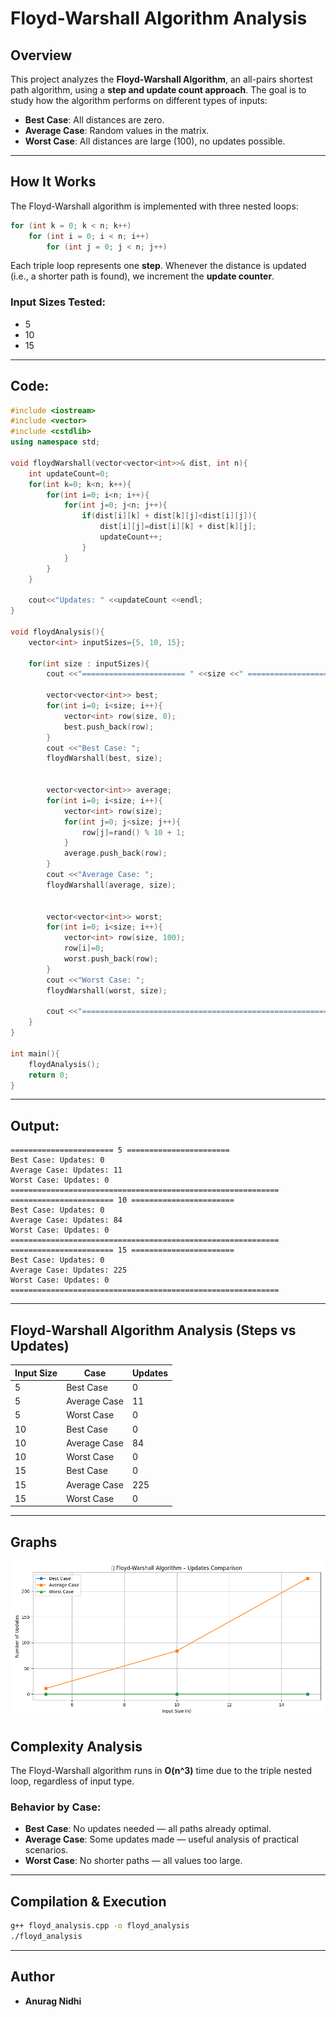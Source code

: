 # Floyd-Warshall Algorithm Analysis

## Overview
This project analyzes the **Floyd-Warshall Algorithm**, an all-pairs shortest path algorithm, using a **step and update count approach**. The goal is to study how the algorithm performs on different types of inputs:

- **Best Case**: All distances are zero.
- **Average Case**: Random values in the matrix.
- **Worst Case**: All distances are large (100), no updates possible.

---

## How It Works
The Floyd-Warshall algorithm is implemented with three nested loops:
```cpp
for (int k = 0; k < n; k++)
    for (int i = 0; i < n; i++)
        for (int j = 0; j < n; j++)
```
Each triple loop represents one **step**. Whenever the distance is updated (i.e., a shorter path is found), we increment the **update counter**.

### Input Sizes Tested:
- 5
- 10
- 15

---

## Code:
```cpp
#include <iostream>
#include <vector>
#include <cstdlib>
using namespace std;

void floydWarshall(vector<vector<int>>& dist, int n){
    int updateCount=0;
    for(int k=0; k<n; k++){
        for(int i=0; i<n; i++){
            for(int j=0; j<n; j++){
                if(dist[i][k] + dist[k][j]<dist[i][j]){
                    dist[i][j]=dist[i][k] + dist[k][j];
                    updateCount++;
                }
            }
        }
    }

    cout<<"Updates: " <<updateCount <<endl;
}

void floydAnalysis(){
    vector<int> inputSizes={5, 10, 15};

    for(int size : inputSizes){
        cout <<"======================= " <<size <<" =======================\n";

        vector<vector<int>> best;
        for(int i=0; i<size; i++){
            vector<int> row(size, 0);
            best.push_back(row);
        }
        cout <<"Best Case: ";
        floydWarshall(best, size);

  
        vector<vector<int>> average;
        for(int i=0; i<size; i++){
            vector<int> row(size);
            for(int j=0; j<size; j++){
                row[j]=rand() % 10 + 1;
            }
            average.push_back(row);
        }
        cout <<"Average Case: ";
        floydWarshall(average, size);


        vector<vector<int>> worst;
        for(int i=0; i<size; i++){
            vector<int> row(size, 100);
            row[i]=0;
            worst.push_back(row);
        }
        cout <<"Worst Case: ";
        floydWarshall(worst, size);

        cout <<"============================================================\n";
    }
}

int main(){
    floydAnalysis();
    return 0;
}

```

---

## Output:
```
======================= 5 =======================
Best Case: Updates: 0
Average Case: Updates: 11
Worst Case: Updates: 0
============================================================
======================= 10 =======================
Best Case: Updates: 0
Average Case: Updates: 84
Worst Case: Updates: 0
============================================================
======================= 15 =======================
Best Case: Updates: 0
Average Case: Updates: 225
Worst Case: Updates: 0
============================================================
```

---

## Floyd-Warshall Algorithm Analysis (Steps vs Updates)

| Input Size | Case         | Updates |
|------------|--------------|---------|
| 5          | Best Case    | 0       |
| 5          | Average Case | 11      |
| 5          | Worst Case   | 0       |
| 10         | Best Case    | 0       |
| 10         | Average Case | 84      |
| 10         | Worst Case   | 0       |
| 15         | Best Case    | 0       |
| 15         | Average Case | 225     |
| 15         | Worst Case   | 0       |

---
## Graphs
![](./graphs/Figure_1.png)
## Complexity Analysis
The Floyd-Warshall algorithm runs in **O(n^3)** time due to the triple nested loop, regardless of input type.

### Behavior by Case:
- **Best Case**: No updates needed — all paths already optimal.
- **Average Case**: Some updates made — useful analysis of practical scenarios.
- **Worst Case**: No shorter paths — all values too large.

---

## Compilation & Execution
```sh
g++ floyd_analysis.cpp -o floyd_analysis
./floyd_analysis
```

---

## Author
- **Anurag Nidhi**

